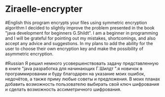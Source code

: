 
# Ziraelle-encrypter
#English
this program encrypts your files using symmetric encryption algorithm
I decided to slightly improve the problem presented in the book "java development for beginners G.Shildt". I am a beginner in programming and I will be grateful for pointing out my mistakes, shortcomings, and also accept any advice and suggestions. In my plans to add the ability for the user to choose their own encryption key and make the possibility of asymmetric encryption.

#Russian
Я решил немного усовершенствовать задачу представленную в книге "java разработка для начинающих Г.Шилдт ".я новичок в программировании и буду благодарен на указание моих ошибок, недочётов, а также приму любые советы и предложения. В моих планах добавить возможность пользователю выбирать свой ключ шифрования и сделать возможность ассиметричного шифрования. 
